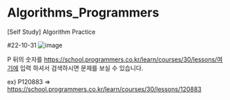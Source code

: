 # Algorithms_Programmers
[Self Study] Algorithm Practice



#22-10-31
![image](https://user-images.githubusercontent.com/102732246/198957212-bde842d9-054c-4fc4-8ef1-0e057c3fe0a9.png)

P 뒤의 숫자를 https://school.programmers.co.kr/learn/courses/30/lessons/여기에 입력    하셔서 검색하시면 문제를 보실 수 있습니다.

ex) P120883 => https://school.programmers.co.kr/learn/courses/30/lessons/120883